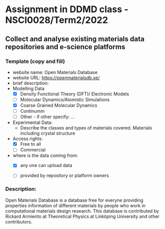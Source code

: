 # Assignment in DDMD class - NSCI0028/Term2/2022

## Collect and analyse existing materials data repositories and e-science platforms 

### Template (copy and fill) 
* website name: Open Materials Database
* website URL: https://openmaterialsdb.se/
* brief description: 
* Modelling Data 
  - [X] Density Functional Theory (DFT)/ Electronic Models
  - [ ] Molecular Dynamics/Atomistic Simulations
  - [X] Coarse Grained Molecular Dynamics
  - [ ] Continumm 
  - [ ] Other
        - if other specify: ...
* Experimental Data: 
  * Describe the classes and types of materials covered. 
    Materials including crystal structure
* Access rights: 
  - [X] Free to all 
  - [ ] Commercial 
* where is the data coming from:  
  - [X] any one can upload data 
  - [ ] provided by repository or platform owners
 
 
 ### Description:
Open Materials Database is a database free for everyne providing properties information of different materials by people who work in computational materials design research. This database is contributed by Rickard Armiento at Theoretical Physics at Linköping University and other contributors. 
